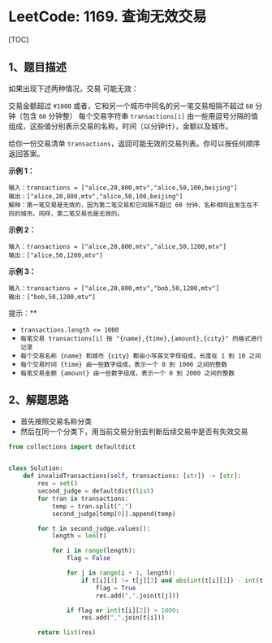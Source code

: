 # LeetCode: 1169. 查询无效交易

[TOC]

## 1、题目描述

如果出现下述两种情况，交易 可能无效：

交易金额超过 `¥1000`
或者，它和另一个城市中同名的另一笔交易相隔不超过 `60` 分钟（包含 `60` 分钟整）
每个交易字符串 `transactions[i]` 由一些用逗号分隔的值组成，这些值分别表示交易的名称，时间（以分钟计），金额以及城市。

给你一份交易清单 `transactions`，返回可能无效的交易列表。你可以按任何顺序返回答案。

 

**示例 1：**

```
输入：transactions = ["alice,20,800,mtv","alice,50,100,beijing"]
输出：["alice,20,800,mtv","alice,50,100,beijing"]
解释：第一笔交易是无效的，因为第二笔交易和它间隔不超过 60 分钟、名称相同且发生在不同的城市。同样，第二笔交易也是无效的。
```


**示例 2：**

```
输入：transactions = ["alice,20,800,mtv","alice,50,1200,mtv"]
输出：["alice,50,1200,mtv"]
```


**示例 3：**

```
输入：transactions = ["alice,20,800,mtv","bob,50,1200,mtv"]
输出：["bob,50,1200,mtv"]
```

提示：**

- `transactions.length <= 1000`
- `每笔交易 transactions[i] 按 "{name},{time},{amount},{city}" 的格式进行记录`
- `每个交易名称 {name} 和城市 {city} 都由小写英文字母组成，长度在 1 到 10 之间`
- `每个交易时间 {time} 由一些数字组成，表示一个 0 到 1000 之间的整数`
- `每笔交易金额 {amount} 由一些数字组成，表示一个 0 到 2000 之间的整数`

## 2、解题思路

- 首先按照交易名称分类
- 然后在同一个分类下，用当前交易分别去判断后续交易中是否有失效交易



```python
from collections import defaultdict


class Solution:
    def invalidTransactions(self, transactions: [str]) -> [str]:
        res = set()
        second_judge = defaultdict(list)
        for tran in transactions:
            temp = tran.split(",")
            second_judge[temp[0]].append(temp)

        for t in second_judge.values():
            length = len(t)

            for i in range(length):
                flag = False

                for j in range(i + 1, length):
                    if t[i][3] != t[j][3] and abs(int(t[i][1]) - int(t[j][1])) <= 60:
                        flag = True
                        res.add(",".join(t[j]))

                if flag or int(t[i][2]) > 1000:
                    res.add(",".join(t[i]))

        return list(res)
```

